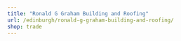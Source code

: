 ```yaml
---
title: "Ronald G Graham Building and Roofing"
url: /edinburgh/ronald-g-graham-building-and-roofing/
shop: trade
---
```

